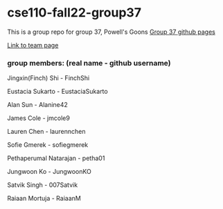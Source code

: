 # cse110-fall22-group37
This is a group repo for group 37, Powell's Goons
[Group 37 github pages](https://cse110-fall22-group37.github.io/cse110-fall22-group37/)

[Link to team page](/admin/team.md)

### group members: (real name - github username)

Jingxin(Finch) Shi - FinchShi

Eustacia Sukarto - EustaciaSukarto

Alan Sun         - Alanine42

James Cole       - jmcole9

Lauren Chen      - laurennchen

Sofie Gmerek     - sofiegmerek

Pethaperumal Natarajan - petha01

Jungwoon Ko      - JungwoonKO
 
Satvik Singh     - 007Satvik

Raiaan Mortuja - RaiaanM

